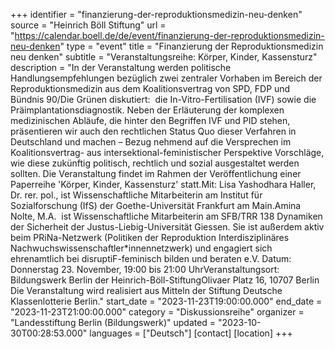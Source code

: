 +++
identifier = "finanzierung-der-reproduktionsmedizin-neu-denken"
source = "Heinrich Böll Stiftung"
url = "https://calendar.boell.de/de/event/finanzierung-der-reproduktionsmedizin-neu-denken"
type = "event"
title = "Finanzierung der Reproduktionsmedizin neu denken"
subtitle = "Veranstaltungsreihe: Körper, Kinder, Kassensturz"
description = "In der Veranstaltung werden politische Handlungsempfehlungen bezüglich zwei zentraler Vorhaben im Bereich der Reproduktionsmedizin aus dem Koalitionsvertrag von SPD, FDP und Bündnis 90/Die Grünen diskutiert:  die In-Vitro-Fertilisation (IVF) sowie die Präimplantationsdiagnostik. Neben der Erläuterung der komplexen medizinischen Abläufe, die hinter den Begriffen IVF und PID stehen, präsentieren wir auch den rechtlichen Status Quo dieser Verfahren in Deutschland und machen – Bezug nehmend auf die Versprechen im Koalitionsvertrag- aus intersektional-feministischer Perspektive Vorschläge, wie diese zukünftig politisch, rechtlich und sozial ausgestaltet werden sollten. Die Veranstaltung findet im Rahmen der Veröffentlichung einer Paperreihe 'Körper, Kinder, Kassensturz' statt.Mit: Lisa Yashodhara Haller, Dr. rer. pol., ist Wissenschaftliche Mitarbeiterin am Institut für Sozialforschung (IfS) der Goethe-Universität Frankfurt am Main.Amina Nolte, M.A.  ist Wissenschaftliche Mitarbeiterin am SFB/TRR 138 Dynamiken der Sicherheit der Justus-Liebig-Universität Giessen. Sie ist außerdem aktiv beim PRiNa-Netzwerk (Politiken der Reproduktion Interdisziplinäres Nachwuchswissenschaftler*innennetzwerk) und engagiert sich ehrenamtlich bei disruptiF-feminisch bilden und beraten e.V. Datum: Donnerstag 23. November, 19:00 bis 21:00 UhrVeranstaltungsort: Bildungswerk Berlin der Heinrich-Böll-StiftungOlivaer Platz 16, 10707 Berlin Die Veranstaltung wird realisiert aus Mitteln der Stiftung Deutsche Klassenlotterie Berlin."
start_date = "2023-11-23T19:00:00.000"
end_date = "2023-11-23T21:00:00.000"
category = "Diskussionsreihe"
organizer = "Landesstiftung Berlin (Bildungswerk)"
updated = "2023-10-30T00:28:53.000"
languages = ["Deutsch"]
[contact]
[location]
+++